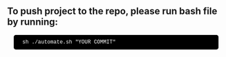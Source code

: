 ## To push project to the repo, please run bash file by running:
<section style="background: #000; color:#fff; padding:10px 10px 10px 20px;border-radius:5px; font-weight:200; font-family:Menlo,Consolas,Monaco,Liberation Mono,Lucida Console; font-size:12px;margin:15px;">sh ./automate.sh "YOUR COMMIT"</section>
